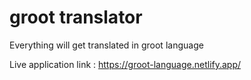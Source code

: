 # groot translator
 Everything will get translated in groot language
 
 Live application link : https://groot-language.netlify.app/
